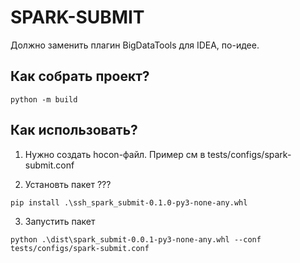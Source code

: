 # SPARK-SUBMIT

Должно заменить плагин BigDataTools для IDEA, по-идее.


## Как собрать проект?

```shell
python -m build
```

## Как иcпользовать?


1. Нужно создать hocon-файл. Пример см в tests/configs/spark-submit.conf

2. Установть пакет ???
```shell
pip install .\ssh_spark_submit-0.1.0-py3-none-any.whl
```

3. Запустить пакет 

```shell
python .\dist\spark_submit-0.0.1-py3-none-any.whl --conf tests/configs/spark-submit.conf
```

    